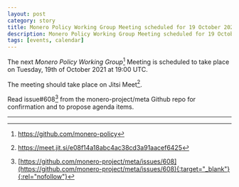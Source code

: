 ```yaml
---
layout: post
category: story
title: Monero Policy Working Group Meeting scheduled for 19 October 2021 1900 UTC
description: Monero Policy Working Group Meeting scheduled for 19 October 2021 1900 UTC on Jitsi.
tags: [events, calendar]
---
```


The next *Monero Policy Working Group*[^1] Meeting is scheduled to take place on Tuesday, 19th of October 2021 at 19:00 UTC.

The meeting should take place on Jitsi Meet[^2].

Read issue#608[^3] from the monero-project/meta Github repo for confirmation and to propose agenda items.

---

[^1]: https://github.com/monero-policy
[^2]: https://meet.jit.si/e08f14a18abc4ac38cd3a91aacef6425
[^3]: [https://github.com/monero-project/meta/issues/608](https://github.com/monero-project/meta/issues/608){:target="_blank"}{:rel="nofollow"}
